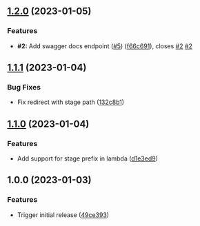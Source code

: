 ## [1.2.0](https://github.com/timo-reymann/terraform-module-aws-apigateway-swagger-ui/compare/1.1.1...1.2.0) (2023-01-05)


### Features

* **#2:** Add swagger docs endpoint ([#5](https://github.com/timo-reymann/terraform-module-aws-apigateway-swagger-ui/issues/5)) ([f66c691](https://github.com/timo-reymann/terraform-module-aws-apigateway-swagger-ui/commit/f66c6915068746c3bd904bd32bb801a352acd10b)), closes [#2](https://github.com/timo-reymann/terraform-module-aws-apigateway-swagger-ui/issues/2) [#2](https://github.com/timo-reymann/terraform-module-aws-apigateway-swagger-ui/issues/2)

## [1.1.1](https://github.com/timo-reymann/terraform-module-aws-apigateway-swagger-ui/compare/1.1.0...1.1.1) (2023-01-04)


### Bug Fixes

* Fix redirect with stage path ([132c8b1](https://github.com/timo-reymann/terraform-module-aws-apigateway-swagger-ui/commit/132c8b1b8c5b02569be8dcb251a1cdca0d706dab))

## [1.1.0](https://github.com/timo-reymann/terraform-module-aws-apigateway-swagger-ui/compare/1.0.0...1.1.0) (2023-01-04)


### Features

* Add support for stage prefix in lambda ([d1e3ed9](https://github.com/timo-reymann/terraform-module-aws-apigateway-swagger-ui/commit/d1e3ed967712cefd258c25dd4b40f866ac80ce10))

## 1.0.0 (2023-01-03)


### Features

* Trigger initial release ([49ce393](https://github.com/timo-reymann/terraform-module-aws-apigateway-swagger-ui/commit/49ce393b17b44d4683aa197ef95de6b3cfd02cad))
